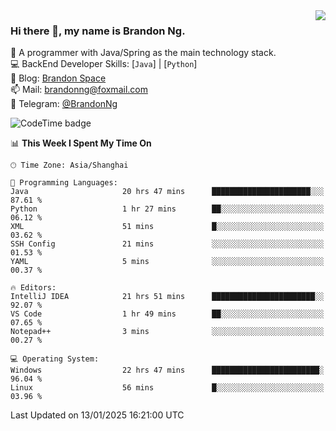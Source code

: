 <img  align="right" src="https://github-readme-stats-brandon0824.vercel.app/api/top-langs/?username=brandon0824&layout=compact">

### Hi there 👋, my name is Brandon Ng.

🌱 A programmer with Java/Spring as the main technology stack.  
💻 BackEnd Developer Skills: [`Java`] | [`Python`]  
📝 Blog: [Brandon Space](https://brandonng.tech)  
📫 Mail: brandonng@foxmail.com  
📰 Telegram: [@BrandonNg](https://t.me/BrandonNg24)  

![CodeTime badge](https://img.shields.io/endpoint?style=flat-square&url=https%3A%2F%2Fapi.codetime.dev%2Fshield%3Fid%3D128%26project%3D%26in%3D604800000)

<!--START_SECTION:waka-->
📊 **This Week I Spent My Time On** 

```text
🕑︎ Time Zone: Asia/Shanghai

💬 Programming Languages: 
Java                     20 hrs 47 mins      ██████████████████████░░░   87.61 % 
Python                   1 hr 27 mins        ██░░░░░░░░░░░░░░░░░░░░░░░   06.12 % 
XML                      51 mins             █░░░░░░░░░░░░░░░░░░░░░░░░   03.62 % 
SSH Config               21 mins             ░░░░░░░░░░░░░░░░░░░░░░░░░   01.53 % 
YAML                     5 mins              ░░░░░░░░░░░░░░░░░░░░░░░░░   00.37 % 

🔥 Editors: 
IntelliJ IDEA            21 hrs 51 mins      ███████████████████████░░   92.07 % 
VS Code                  1 hr 49 mins        ██░░░░░░░░░░░░░░░░░░░░░░░   07.65 % 
Notepad++                3 mins              ░░░░░░░░░░░░░░░░░░░░░░░░░   00.27 % 

💻 Operating System: 
Windows                  22 hrs 47 mins      ████████████████████████░   96.04 % 
Linux                    56 mins             █░░░░░░░░░░░░░░░░░░░░░░░░   03.96 % 
```


 Last Updated on 13/01/2025 16:21:00 UTC
<!--END_SECTION:waka-->
